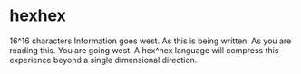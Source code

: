 # hexhex
16^16 characters
Information goes west. As this is being written. As you are reading this. You are going west. A hex^hex language will compress this experience beyond a single dimensional direction. 

